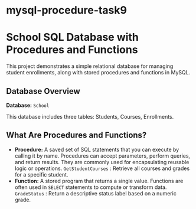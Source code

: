 # mysql-procedure-task9

# School SQL Database with Procedures and Functions

This project demonstrates a simple relational database for managing student enrollments, along with stored procedures and functions in MySQL.

## Database Overview

**Database:** `School`

This database includes three tables: Students, Courses, Enrollments.

## What Are Procedures and Functions?
- **Procedure:**
A saved set of SQL statements that you can execute by calling it by name. Procedures can accept parameters, perform queries, and return results. They are commonly used for encapsulating reusable logic or operations.
`GetStudentCourses` : Retrieve all courses and grades for a specific student.
- **Function:**
A stored program that returns a single value. Functions are often used in `SELECT` statements to compute or transform data.
`GradeStatus` : Return a descriptive status label based on a numeric grade.
